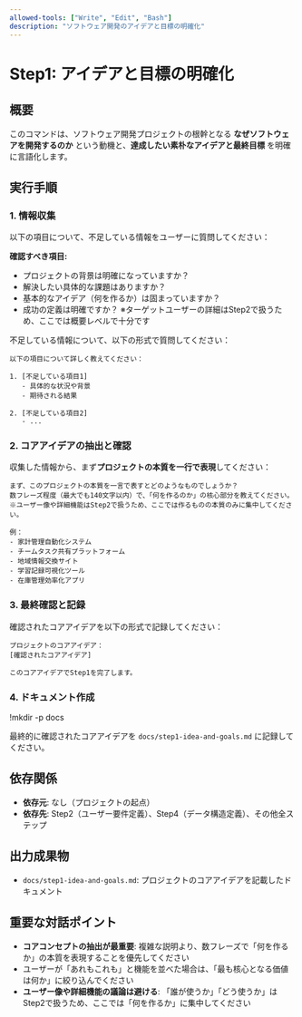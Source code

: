 ```yaml
---
allowed-tools: ["Write", "Edit", "Bash"]
description: "ソフトウェア開発のアイデアと目標の明確化"
---
```


# Step1: アイデアと目標の明確化

## 概要
このコマンドは、ソフトウェア開発プロジェクトの根幹となる **なぜソフトウェアを開発するのか** という動機と、**達成したい素朴なアイデアと最終目標** を明確に言語化します。

## 実行手順

### 1. 情報収集
以下の項目について、不足している情報をユーザーに質問してください：

**確認すべき項目:**
- プロジェクトの背景は明確になっていますか？
- 解決したい具体的な課題はありますか？
- 基本的なアイデア（何を作るか）は固まっていますか？
- 成功の定義は明確ですか？
※ターゲットユーザーの詳細はStep2で扱うため、ここでは概要レベルで十分です

不足している情報について、以下の形式で質問してください：

```
以下の項目について詳しく教えてください：

1. [不足している項目1]
   - 具体的な状況や背景
   - 期待される結果

2. [不足している項目2]
   - ...
```

### 2. コアアイデアの抽出と確認
収集した情報から、まず**プロジェクトの本質を一行で表現**してください：

```
まず、このプロジェクトの本質を一言で表すとどのようなものでしょうか？
数フレーズ程度（最大でも140文字以内）で、「何を作るのか」の核心部分を教えてください。
※ユーザー像や詳細機能はStep2で扱うため、ここでは作るものの本質のみに集中してください。

例：
- 家計管理自動化システム
- チームタスク共有プラットフォーム  
- 地域情報交換サイト
- 学習記録可視化ツール
- 在庫管理効率化アプリ
```

### 3. 最終確認と記録
確認されたコアアイデアを以下の形式で記録してください：

```
プロジェクトのコアアイデア：
[確認されたコアアイデア]

このコアアイデアでStep1を完了します。
```

### 4. ドキュメント作成
!mkdir -p docs

最終的に確認されたコアアイデアを `docs/step1-idea-and-goals.md` に記録してください。

## 依存関係
- **依存元**: なし（プロジェクトの起点）
- **依存先**: Step2（ユーザー要件定義）、Step4（データ構造定義）、その他全ステップ

## 出力成果物
- `docs/step1-idea-and-goals.md`: プロジェクトのコアアイデアを記載したドキュメント

## 重要な対話ポイント
- **コアコンセプトの抽出が最重要**: 複雑な説明より、数フレーズで「何を作るか」の本質を表現することを優先してください
- ユーザーが「あれもこれも」と機能を並べた場合は、「最も核心となる価値は何か」に絞り込んでください  
- **ユーザー像や詳細機能の議論は避ける**: 「誰が使うか」「どう使うか」はStep2で扱うため、ここでは「何を作るか」に集中してください